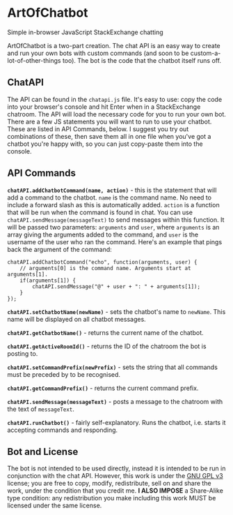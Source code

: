 # ArtOfChatbot
Simple in-browser JavaScript StackExchange chatting

ArtOfChatbot is a two-part creation. The chat API is an easy way to create and run your own bots with custom commands (and soon to be custom-a-lot-of-other-things too). The bot is the code that the chatbot itself runs off.

## ChatAPI
The API can be found in the `chatapi.js` file. It's easy to use: copy the code into your browser's console and hit Enter when in a StackExchange chatroom. The API will load the necessary code for you to run your own bot. There are a few JS statements you will want to run to use your chatbot. These are listed in API Commands, below. I suggest you try out combinations of these, then save them all in one file when you've got a chatbot you're happy with, so you can just copy-paste them into the console.

## API Commands

**`chatAPI.addChatbotCommand(name, action)`** - this is the statement that will add a command to the chatbot. `name` is the command name. No need to include a forward slash as this is automatically added. `action` is a function that will be run when the command is found in chat. You can use `chatAPI.sendMessage(messageText)` to send messages within this function. It will be passed two parameters: `arguments` and `user`, where `arguments` is an array giving the arguments added to the command, and `user` is the username of the user who ran the command. Here's an example that pings back the argument of the command:

    chatAPI.addChatbotCommand("echo", function(arguments, user) {
        // arguments[0] is the command name. Arguments start at arguments[1].
	    if(arguments[1]) {
            chatAPI.sendMessage("@" + user + ": " + arguments[1]);
        }
    });
    
**`chatAPI.setChatbotName(newName)`** - sets the chatbot's name to `newName`. This name will be displayed on all chatbot messages.

**`chatAPI.getChatbotName()`** - returns the current name of the chatbot.

**`chatAPI.getActiveRoomId()`** - returns the ID of the chatroom the bot is posting to.

**`chatAPI.setCommandPrefix(newPrefix)`** - sets the string that all commands must be preceded by to be recognised.

**`chatAPI.getCommandPrefix()`** - returns the current command prefix.

**`chatAPI.sendMessage(messageText)`** - posts a message to the chatroom with the text of `messageText`.

**`chatAPI.runChatbot()`** - fairly self-explanatory. Runs the chatbot, i.e. starts it accepting commands and responding.

## Bot and License
The bot is not intended to be used directly, instead it is intended to be run in conjunction with the chat API. However, this work is under the [GNU GPL v3](https://www.gnu.org/copyleft/gpl.html) license; you are free to copy, modify, redistribute, sell on and share the work, under the condition that you credit me. **I ALSO IMPOSE** a Share-Alike type condition: any redistribution you make including this work MUST be licensed under the same license.
